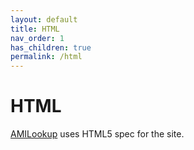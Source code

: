 ```yaml
---
layout: default
title: HTML
nav_order: 1
has_children: true
permalink: /html
---
```

# HTML

[AMILookup](https://amilookup.com) uses HTML5 spec for the site. 